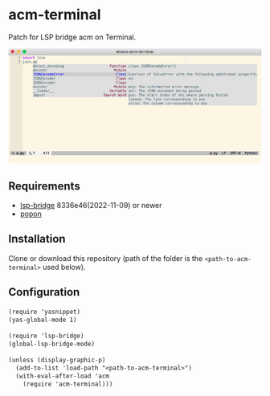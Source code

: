 # acm-terminal

Patch for LSP bridge acm on Terminal.

<img src="./screenshot.png">

## Requirements

- [lsp-bridge](https://github.com/manateelazycat/lsp-bridge) 8336e46(2022-11-09) or newer
- [popon](https://codeberg.org/akib/emacs-popon)

## Installation

Clone or download this repository (path of the folder is the `<path-to-acm-terminal>` used below).

## Configuration

```emacs-lisp
(require 'yasnippet)
(yas-global-mode 1)

(require 'lsp-bridge)
(global-lsp-bridge-mode)

(unless (display-graphic-p)
  (add-to-list 'load-path "<path-to-acm-terminal>")
  (with-eval-after-load 'acm
    (require 'acm-terminal)))
```
